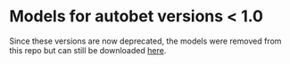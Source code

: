 # Models for autobet versions < 1.0

Since these versions are now deprecated, the models were removed from this repo but can still be downloaded
[here](https://www.dropbox.com/sh/v9rsuajk7033dl7/AAAr0HJ0yLasDRli34aEgvdWa?dl=0).
